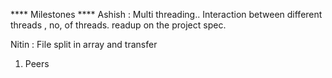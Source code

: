

**** Milestones ****
Ashish : Multi threading..
Interaction between different threads , no, of threads.
readup on the project spec.

Nitin : File split in array and transfer
1. Peers 
